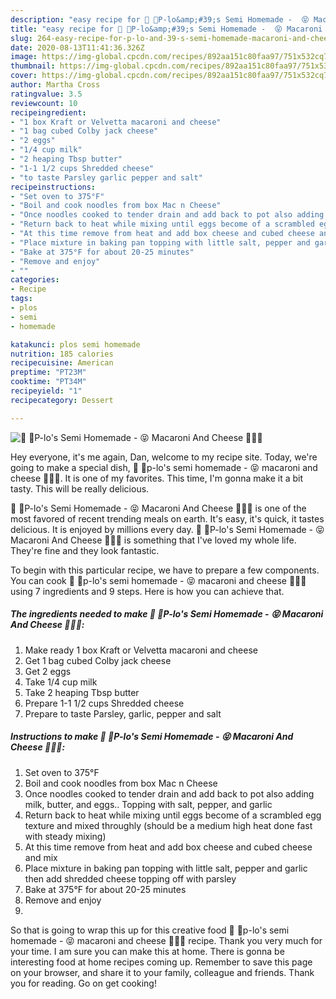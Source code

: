 ```yaml
---
description: "easy recipe for 👊 🏼P-lo&amp;#39;s Semi Homemade -  😝 Macaroni And Cheese 👊🏼😋 | how to make the best 👊 🏼P-lo&amp;#39;s Semi Homemade -  😝 Macaroni And Cheese 👊🏼😋"
title: "easy recipe for 👊 🏼P-lo&amp;#39;s Semi Homemade -  😝 Macaroni And Cheese 👊🏼😋 | how to make the best 👊 🏼P-lo&amp;#39;s Semi Homemade -  😝 Macaroni And Cheese 👊🏼😋"
slug: 264-easy-recipe-for-p-lo-and-39-s-semi-homemade-macaroni-and-cheese-how-to-make-the-best-p-lo-and-39-s-semi-homemade-macaroni-and-cheese
date: 2020-08-13T11:41:36.326Z
image: https://img-global.cpcdn.com/recipes/892aa151c80faa97/751x532cq70/👊-🏼p-los-semi-homemade-😝-macaroni-and-cheese-👊🏼😋-recipe-main-photo.jpg
thumbnail: https://img-global.cpcdn.com/recipes/892aa151c80faa97/751x532cq70/👊-🏼p-los-semi-homemade-😝-macaroni-and-cheese-👊🏼😋-recipe-main-photo.jpg
cover: https://img-global.cpcdn.com/recipes/892aa151c80faa97/751x532cq70/👊-🏼p-los-semi-homemade-😝-macaroni-and-cheese-👊🏼😋-recipe-main-photo.jpg
author: Martha Cross
ratingvalue: 3.5
reviewcount: 10
recipeingredient:
- "1 box Kraft or Velvetta macaroni and cheese"
- "1 bag cubed Colby jack cheese"
- "2 eggs"
- "1/4 cup milk"
- "2 heaping Tbsp butter"
- "1-1 1/2 cups Shredded cheese"
- "to taste Parsley garlic pepper and salt"
recipeinstructions:
- "Set oven to 375°F"
- "Boil and cook noodles from box Mac n Cheese"
- "Once noodles cooked to tender drain and add back to pot also adding milk, butter, and eggs.. Topping with salt, pepper, and garlic"
- "Return back to heat while mixing until eggs become of a scrambled egg texture and mixed throughly (should be a medium high heat done fast with steady mixing)"
- "At this time remove from heat and add box cheese and cubed cheese and mix"
- "Place mixture in baking pan topping with little salt, pepper and garlic then add shredded cheese topping off with parsley"
- "Bake at 375°F for about 20-25 minutes"
- "Remove and enjoy"
- ""
categories:
- Recipe
tags:
- plos
- semi
- homemade

katakunci: plos semi homemade 
nutrition: 185 calories
recipecuisine: American
preptime: "PT23M"
cooktime: "PT34M"
recipeyield: "1"
recipecategory: Dessert

---
```



![👊 🏼P-lo&#39;s Semi Homemade -  😝 Macaroni And Cheese 👊🏼😋](https://img-global.cpcdn.com/recipes/892aa151c80faa97/751x532cq70/👊-🏼p-los-semi-homemade-😝-macaroni-and-cheese-👊🏼😋-recipe-main-photo.jpg)

Hey everyone, it's me again, Dan, welcome to my recipe site. Today, we're going to make a special dish, 👊 🏼p-lo&#39;s semi homemade -  😝 macaroni and cheese 👊🏼😋. It is one of my favorites. This time, I'm gonna make it a bit tasty. This will be really delicious.



👊 🏼P-lo&#39;s Semi Homemade -  😝 Macaroni And Cheese 👊🏼😋 is one of the most favored of recent trending meals on earth. It's easy, it's quick, it tastes delicious. It is enjoyed by millions every day. 👊 🏼P-lo&#39;s Semi Homemade -  😝 Macaroni And Cheese 👊🏼😋 is something that I've loved my whole life. They're fine and they look fantastic.


To begin with this particular recipe, we have to prepare a few components. You can cook 👊 🏼p-lo&#39;s semi homemade -  😝 macaroni and cheese 👊🏼😋 using 7 ingredients and 9 steps. Here is how you can achieve that.

<!--inarticleads1-->

##### The ingredients needed to make 👊 🏼P-lo&#39;s Semi Homemade -  😝 Macaroni And Cheese 👊🏼😋:

1. Make ready 1 box Kraft or Velvetta macaroni and cheese
1. Get 1 bag cubed Colby jack cheese
1. Get 2 eggs
1. Take 1/4 cup milk
1. Take 2 heaping Tbsp butter
1. Prepare 1-1 1/2 cups Shredded cheese
1. Prepare to taste Parsley, garlic, pepper and salt




<!--inarticleads2-->

##### Instructions to make 👊 🏼P-lo&#39;s Semi Homemade -  😝 Macaroni And Cheese 👊🏼😋:

1. Set oven to 375°F
1. Boil and cook noodles from box Mac n Cheese
1. Once noodles cooked to tender drain and add back to pot also adding milk, butter, and eggs.. Topping with salt, pepper, and garlic
1. Return back to heat while mixing until eggs become of a scrambled egg texture and mixed throughly (should be a medium high heat done fast with steady mixing)
1. At this time remove from heat and add box cheese and cubed cheese and mix
1. Place mixture in baking pan topping with little salt, pepper and garlic then add shredded cheese topping off with parsley
1. Bake at 375°F for about 20-25 minutes
1. Remove and enjoy
1. 




So that is going to wrap this up for this creative food 👊 🏼p-lo&#39;s semi homemade -  😝 macaroni and cheese 👊🏼😋 recipe. Thank you very much for your time. I am sure you can make this at home. There is gonna be interesting food at home recipes coming up. Remember to save this page on your browser, and share it to your family, colleague and friends. Thank you for reading. Go on get cooking!
